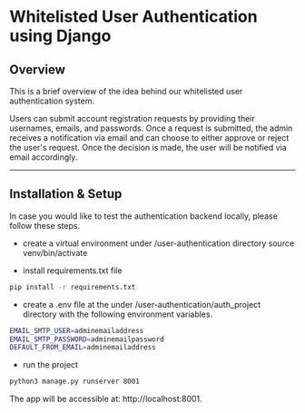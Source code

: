 
# Whitelisted User Authentication using Django 

## Overview

This is a brief overview of the idea behind our whitelisted user authentication system.

Users can submit account registration requests by providing their usernames, emails, and passwords. Once a request is submitted, the admin receives a notification via email and can choose to either approve or reject the user's request. Once the decision is made, the user will be notified via email accordingly.

---

## Installation & Setup

In case you would like to test the authentication backend locally, please follow these steps.

- create a virtual environment under /user-authentication directory
source venv/bin/activate

- install requirements.txt file
```bash
pip install -r requirements.txt
```


- create a .env file at the under /user-authentication/auth_project directory with the following environment variables.

```bash
EMAIL_SMTP_USER=adminemailaddress
EMAIL_SMTP_PASSWORD=adminemailpassword
DEFAULT_FROM_EMAIL=adminemailaddress
```

- run the project

```bash
python3 manage.py runserver 8001
```

The app will be accessible at: http://localhost:8001.
